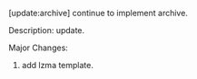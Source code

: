 [update:archive] continue to implement archive.

Description:
update.

Major Changes:
1. add lzma template.
